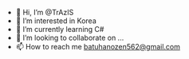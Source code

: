 - 👋 Hi, I’m @TrAzIS
- 👀 I’m interested in Korea
- 🌱 I’m currently learning C#
- 💞️ I’m looking to collaborate on ...
- 📫 How to reach me batuhanozen562@gmail.com

<!---
TrAzIS/TrAzIS is a ✨ special ✨ repository because its `README.md` (this file) appears on your GitHub profile.
You can click the Preview link to take a look at your changes.
--->
